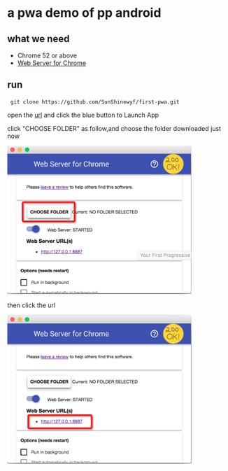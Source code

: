 # a pwa demo of pp android

## what we need
- Chrome 52 or above
- [Web Server for Chrome](https://chrome.google.com/webstore/detail/web-server-for-chrome/ofhbbkphhbklhfoeikjpcbhemlocgigb)


## run

```shell
 git clone https://github.com/SunShinewyf/first-pwa.git
```

open the [url](https://chrome.google.com/webstore/detail/web-server-for-chrome/ofhbbkphhbklhfoeikjpcbhemlocgigb?hl=en) and click the blue button to Launch App

click "CHOOSE FOLDER" as follow,and choose the folder downloaded just now


![image](https://github.com/SunShinewyf/first-pwa/raw/master/assets/1.png)

then  click the url


![image](https://github.com/SunShinewyf/first-pwa/raw/master/assets/2.png)




